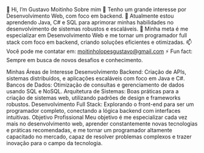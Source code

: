 👋 Hi, I’m Gustavo Moitinho
Sobre mim
👀 Tenho um grande interesse por Desenvolvimento Web, com foco em backend.
🌱 Atualmente estou aprendendo Java, C# e SQL para aprimorar minhas habilidades no desenvolvimento de sistemas robustos e escaláveis.
🎯 Minha meta é me especializar em Desenvolvimento Web e me tornar um programador full stack com foco em backend, criando soluções eficientes e otimizadas.
📫 Você pode me contatar em: moitinholopesgustavo@gmail.com
⚡ Fun fact: Sempre em busca de novos desafios e conhecimento.

Minhas Áreas de Interesse
Desenvolvimento Backend: Criação de APIs, sistemas distribuídos, e aplicações escaláveis com foco em Java e C#.
Bancos de Dados: Otimização de consultas e gerenciamento de dados usando SQL e NoSQL.
Arquitetura de Sistemas: Boas práticas para a criação de sistemas web, utilizando padrões de design e frameworks robustos.
Desenvolvimento Full Stack: Explorando o front-end para ser um programador completo, conectando a lógica backend com interfaces intuitivas.
Objetivo Profissional
Meu objetivo é me especializar cada vez mais no desenvolvimento web, aprender constantemente novas tecnologias e práticas recomendadas, e me tornar um programador altamente capacitado no mercado, capaz de resolver problemas complexos e trazer inovação para o campo da tecnologia.
<!---
GMoitinho2002/GMoitinho2002 is a ✨ special ✨ repository because its `README.md` (this file) appears on your GitHub profile.
You can click the Preview link to take a look at your changes.
--->
